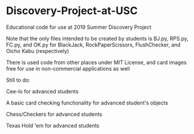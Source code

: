 # Discovery-Project-at-USC
Educational code for use at 2019 Summer Discovery Project

Note that the only files intended to be created by students is BJ.py, RPS.py, FC.py, and OK.py for BlackJack, RockPaperScissors, FlushChecker, and Oicho Kabu (respectively)

There is used code from other places under MIT License, and card images free for use in non-commercial applications as well

Still to do:

Cee-lo for advanced students

A basic card checking functionality for advanced student's objects

Chess/Checkers for advanced students

Texas Hold 'em for advanced students

